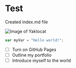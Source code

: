 # Test
Created index.md file

![Image of Yaktocat](https://octodex.github.com/images/yaktocat.png)

``` javascript
var myVar = "Hello world!";
```

- [ ] Turn on GitHub Pages
- [ ] Outline my portfolio
- [ ] Introduce myself to the world
